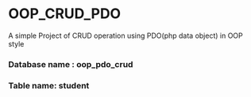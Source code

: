 # OOP_CRUD_PDO
A simple Project of CRUD operation using PDO(php data object) in OOP style





### Database name : oop_pdo_crud

### Table name: student




